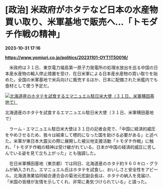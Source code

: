 # [政治] 米政府がホタテなど日本の水産物買い取り、米軍基地で販売へ…「トモダチ作戦の精神」

**2023-10-31 17:16**

**https://www.yomiuri.co.jp/politics/20231101-OYT1T50016/**

　米政府は３１日、東京電力福島第一原子力発電所の処理水放出を巡る中国の日本産水産物の輸入停止措置を受け、在日米軍による日本産水産物の買い取りを始めた。全国の米軍基地で米兵向けに販売するほか、日本に配備された米艦内でも食材として使う予定だ。

[![北海道産のホタテを試食するエマニュエル駐日米大使（３１日、米軍横田基地で）](https://www.yomiuri.co.jp/media/2023/11/20231101-OYT1I50009-1.jpg)](https://www.yomiuri.co.jp/pluralphoto/20231101-OYT1I50009/)

北海道産のホタテを試食するエマニュエル駐日米大使（３１日、米軍横田基地で）

　ラーム・エマニュエル駐日米大使は３１日の記者会見で、「中国に経済的威圧をやめさせるため、我々は結束して標的になった国を助ける必要がある」と述べた。米軍が東日本大震災の際に展開した被災地支援活動「トモダチ作戦」に触れ、「トモダチ作戦の精神は受け継がれている。日本が中国の経済的威圧に苦しんでいる姿を見て立ち上がった」とも強調した。

　在日米軍横田基地（東京都）では同日、北海道産のホタテ約９６０キロ・グラムが納入された。エマニュエル氏はホタテを試食し、おいしさと安全性をアピール。北海道漁業協同組合連合会の菊池元宏副会長は、ホタテの納入を見届け、「米国の皆様が友情を示してくれ、非常に勇気づけられている」と語った。